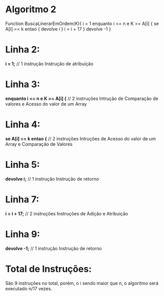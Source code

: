 # Algoritmo 2
Function BuscaLinerarEmOrdem(K){
    i = 1 
    enquanto i <= n e K >= A[i] {
        se A[i] == k entao {
            devolve i
        }
        i = i + 17 
    }
    devolve -1
}
# Linha 2:
**i = 1;** // 1 instrução 
Instrução de atribuição

# Linha 3:
**enquanto i <= n e K >= A[i] {** // 2 instruções
Intrução de Comparação de valores e Acesso do valor de um Array


# Linha 4: 
**se A[i] == k entao {** // 2 instruções
Intruções de Acesso do valor de um Array e Comparação de Valores

# Linha 5:
**devolve i;** // 1 instrução
Instrução de retorno

# Linha 7:
**i = i + 17;** // 2 instruções 
Instruções de Adição e Atribuição

# Linha 9:
**devolve -1;** // 1 instrução
Instrução de retorno

# Total de Instruções:
São 9 instruções no total, porém, o i sendo maior que n, o algoritmo será executado n/17 vezes.
